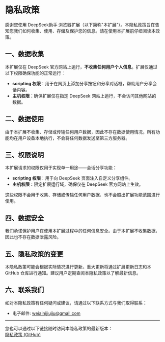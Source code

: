 # 隐私政策

感谢您使用 DeepSeek助手 浏览器扩展（以下简称"本扩展"）。本隐私政策旨在告知您我们如何收集、使用、存储及保护您的信息。请在使用本扩展前仔细阅读本政策。

## 一、数据收集

本扩展仅在 DeepSeek 官方网站上运行，**不收集任何用户个人信息**。扩展仅通过以下权限确保功能的正常运行：

- **scripting 权限**：用于在网页上添加分享按钮和分享对话框，帮助用户分享会话内容。  
- **主机权限**：确保扩展仅在指定 DeepSeek 网站上运行，不会访问其他网站的数据。

## 二、数据使用

由于本扩展不收集、存储或传输任何用户数据，因此不存在数据使用情况。所有功能均在用户设备本地执行，不会将任何数据发送至第三方服务器。

## 三、权限说明

本扩展请求的权限仅用于实现单一用途——会话分享功能：
- **scripting 权限**：用于向 DeepSeek 页面注入自定义分享组件。  
- **主机权限**：限定扩展运行域，确保仅在 DeepSeek 官方网站上生效。

这些权限不会用于收集、存储或传输任何用户数据，也不会超出扩展功能范围进行使用。

## 四、数据安全

我们承诺保护用户在使用本扩展过程中的任何信息安全。由于本扩展不收集数据，因此也不存在数据泄露风险。

## 五、隐私政策的变更

本隐私政策可能会根据实际情况进行更新。重大更新将通过扩展更新日志和本 GitHub 仓库进行通知。建议用户定期查阅本隐私政策以了解最新信息。

## 六、联系我们

如对本隐私政策有任何疑问或建议，请通过以下联系方式与我们取得联系：
- 电子邮件: [weiainijiujiu@gmail.com](mailto:weiainijiujiu@gmail.com)

---

您也可以通过以下链接随时访问本隐私政策的最新版本：  
[隐私政策 (GitHub)](https://github.com/wweggplant/deepseek-assistant/blob/main/PRIVACY_POLICY.md) 